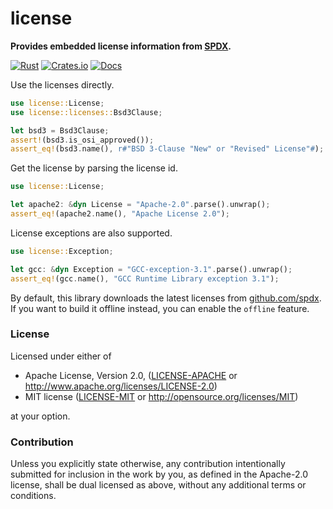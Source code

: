 # license

**Provides embedded license information from [SPDX](https://spdx.org).**

[![Rust](https://github.com/evenorog/license/actions/workflows/rust.yml/badge.svg)](https://github.com/evenorog/license/actions/workflows/rust.yml)
[![Crates.io](https://img.shields.io/crates/v/license.svg)](https://crates.io/crates/license)
[![Docs](https://docs.rs/license/badge.svg)](https://docs.rs/license)

Use the licenses directly.

```rust
use license::License;
use license::licenses::Bsd3Clause;

let bsd3 = Bsd3Clause;
assert!(bsd3.is_osi_approved());
assert_eq!(bsd3.name(), r#"BSD 3-Clause "New" or "Revised" License"#);
```

Get the license by parsing the license id.

```rust
use license::License;

let apache2: &dyn License = "Apache-2.0".parse().unwrap();
assert_eq!(apache2.name(), "Apache License 2.0");
```

License exceptions are also supported.

```rust
use license::Exception;

let gcc: &dyn Exception = "GCC-exception-3.1".parse().unwrap();
assert_eq!(gcc.name(), "GCC Runtime Library exception 3.1");
```

By default, this library downloads the latest licenses from
[github.com/spdx](https://github.com/spdx/license-list-data.git).
If you want to build it offline instead, you can enable the `offline` feature.

### License

Licensed under either of

 * Apache License, Version 2.0, ([LICENSE-APACHE](LICENSE-APACHE) or http://www.apache.org/licenses/LICENSE-2.0)
 * MIT license ([LICENSE-MIT](LICENSE-MIT) or http://opensource.org/licenses/MIT)

at your option.

### Contribution

Unless you explicitly state otherwise, any contribution intentionally submitted
for inclusion in the work by you, as defined in the Apache-2.0 license, shall be dual licensed as above, without any
additional terms or conditions.

